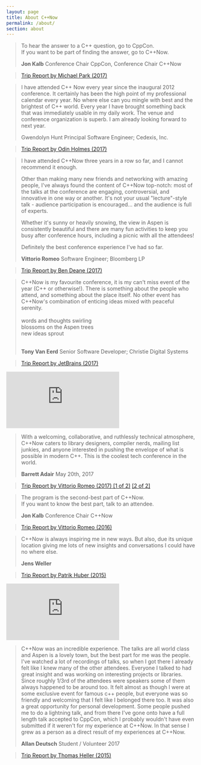 ```yaml
---
layout: page
title: About C++Now
permalink: /about/
section: about
---
```


<blockquote class="quoteBox">
    <span class="quoteBoxImage quoteBoxQuotes"></span>
    <p class="quoteBoxText">
        To hear the answer to a C++ question, go to CppCon.<br>
        If you want to be part of finding the answer, go to C++Now.
    </p>
    <strong class="quoteBoxAuthor">Jon Kalb</strong>
    <span class="quoteBoxCredentials">Conference Chair CppCon, Conference Chair C++Now</span>
</blockquote>


<blockquote class="quoteBox">
    <span class="quoteBoxImage quoteBoxAirplane"></span>
    <a href="https://mpark.github.io/trip-report/2017/05/20/cppnow-2017/" class="quoteBoxMainLink">Trip Report by Michael Park (2017)</a>
</blockquote>


<blockquote class="quoteBox replaceQuote">
    <span class="quoteBoxImage quoteBoxQuotes"></span>
    <p class="quoteBoxText">
        I have attended C++ Now every year since the inaugural 2012 conference. It certainly has been the high point of my professional calendar every year. No where else can you mingle with best and the brightest of C++ world. Every year I have brought something back that was immediately usable in my daily work. The venue and conference organization is superb. I am already looking forward to next year.
    </p>
    <span class="quoteBoxAuthor">Gwendolyn Hunt</span>
    <span class="quoteBoxCredentials">Principal Software Engineer; Cedexis, Inc.</span>
</blockquote>

<blockquote class="quoteBox">
    <span class="quoteBoxImage quoteBoxAirplane"></span>
    <a href="http://odinthenerd.blogspot.com/2017/05/cppnow-trip-report.html" class="quoteBoxMainLink">Trip Report by Odin Holmes (2017)</a>
</blockquote>


<blockquote class="quoteBox replaceQuote">
    <span class="quoteBoxImage quoteBoxQuotes"></span>
    <p class="quoteBoxText">
I have attended C++Now three years in a row so far, and I cannot recommend it enough.

Other than making many new friends and networking with amazing people, I've always found the content of C++Now  top-notch: most of the talks at the conference are engaging, controversial, and innovative in one way or another. It's not your usual "lecture"-style talk - audience participation is encouraged... and the audience is full of experts.

Whether it's sunny or heavily snowing, the view in Aspen is consistently beautiful and there are many fun activities to keep you busy after conference hours, including a picnic with all the attendees!

Definitely the best conference experience I've had so far.</p>
    <strong class="quoteBoxAuthor">Vittorio Romeo</strong>
    <span class="quoteBoxCredentials">Software Engineer; Bloomberg LP</span>
</blockquote>


<blockquote class="quoteBox">
    <span class="quoteBoxImage quoteBoxAirplane"></span>
    <a href="http://www.elbeno.com/blog/?p=1443" class="quoteBoxMainLink">Trip Report by Ben Deane (2017)</a>
</blockquote>


<blockquote class="quoteBox replaceQuote">
    <span class="quoteBoxImage quoteBoxQuotes"></span>
    <p class="quoteBoxText">
C++Now is my favourite conference, it is my can't miss event of the year (C++ or otherwise!).
There is something about the people who attend, and something about the place itself.
No other event has C++Now's combination of enticing ideas mixed with peaceful serenity.<br /><br />
words and thoughts swirling<br />
blossoms on the Aspen trees<br />
new ideas sprout<br />
&nbsp;</p>
    <strong class="quoteBoxAuthor">Tony Van Eerd</strong>
    <span class="quoteBoxCredentials">Senior Software Developer; Christie Digital Systems</span>
</blockquote>


<blockquote class="quoteBox">
    <span class="quoteBoxImage quoteBoxAirplane"></span>
    <a href="https://blog.jetbrains.com/clion/2017/06/cnow-trip-report-by-jetbrains/" class="quoteBoxMainLink">Trip Report by JetBrains (2017)</a>
</blockquote>


<div class="ratioBox16x9"><iframe src="https://www.youtube.com/embed/QsYuEsZVy3I?color=white&rel=0" frameborder="0" sandbox="allow-scripts allow-same-origin allow-popups allow-presentation" allowfullscreen=""></iframe></div>


<blockquote class="quoteBox replaceQuote">
    <span class="quoteBoxImage quoteBoxQuotes"></span>
    <p class="quoteBoxText">
        With a welcoming, collaborative, and ruthlessly technical atmosphere, C++Now caters to library designers, compiler nerds, mailing list junkies, and anyone interested in pushing the envelope of what is possible in modern C++. This is the coolest tech conference in the world.
    </p>
    <strong class="quoteBoxAuthor">Barrett Adair</strong>
    <span class="quoteBoxCredentials">May 20th, 2017</span>
</blockquote>


<blockquote class="quoteBox">
    <span class="quoteBoxImage quoteBoxAirplane"></span>
    <a href="https://vittorioromeo.info/index/blog/cppnow2017_tripreport_pt1.html" class="quoteBoxMainLink">Trip Report by Vittorio Romeo (2017) [1 of 2)</a>
    <a href="https://vittorioromeo.info/index/blog/cppnow2017_tripreport_pt2.html" class="quoteBoxMainLink">[2 of 2]</a>
</blockquote>


<blockquote class="quoteBox">
    <span class="quoteBoxImage quoteBoxQuotes"></span>
    <p class="quoteBoxText">
        The program is the second-best part of C++Now.<br>
        If you want to know the best part, talk to an attendee.
    </p>
    <strong class="quoteBoxAuthor">Jon Kalb</strong>
    <span class="quoteBoxCredentials">Conference Chair C++Now</span>
</blockquote>


<blockquote class="quoteBox">
    <span class="quoteBoxImage quoteBoxAirplane"></span>
    <a href="https://github.com/SuperV1234/cppnow2016/blob/master/trip_report.md" class="quoteBoxMainLink">Trip Report by Vittorio Romeo (2016)</a>
</blockquote>


<blockquote class="quoteBox replaceQuote">
    <span class="quoteBoxImage quoteBoxQuotes"></span>
    <p class="quoteBoxText">
        C++Now is always inspiring me in new ways. But also, due its unique location giving me lots of new insights and conversations I could have no where else.
    </p>
    <strong class="quoteBoxAuthor">Jens Weller</strong>
    <span class="quoteBoxCredentials"></span>
</blockquote>


<blockquote class="quoteBox">
    <span class="quoteBoxImage quoteBoxAirplane"></span>
    <a href="http://www.patrikhuber.ch/blog/7-cpp-now-2015-trip-report" class="quoteBoxMainLink">Trip Report by Patrik Huber (2015)</a>
</blockquote>


<div class="ratioBox16x9"><iframe src="https://www.youtube.com/embed/kdbYLOBNguk?color=white&rel=0" frameborder="0" sandbox="allow-scripts allow-same-origin allow-popups allow-presentation" allowfullscreen=""></iframe></div>


<blockquote class="quoteBox replaceQuote">
    <span class="quoteBoxImage quoteBoxQuotes"></span>
    <p class="quoteBoxText">
        C++Now was an incredible experience. The talks are all world class and Aspen is a lovely town, but the best part for me was the people. I've watched a lot of recordings of talks, so when I got there I already felt like I knew many of the other attendees. Everyone I talked to had great insight and was working on interesting projects or libraries. Since roughly 1/3rd of the attendees were speakers some of them always happened to be around too. It felt almost as though I were at some exclusive event for famous c++ people, but everyone was so friendly and welcoming that I felt like I belonged there too. It was also a great opportunity for personal development. Some people pushed me to do a lightning talk, and from there I've gone onto have a full length talk accepted to CppCon, which I probably wouldn't have even submitted if it weren't for my experience at C++Now. In that sense I grew as a person as a direct result of my experiences at C++Now.
    </p>
    <strong class="quoteBoxAuthor">Allan Deutsch</strong>
    <span class="quoteBoxCredentials">Student / Volunteer 2017</span>
</blockquote>


<blockquote class="quoteBox">
    <span class="quoteBoxImage quoteBoxAirplane"></span>
    <a href="http://stellar-group.org/2015/05/cnow-2015-trip-report-hpx-is-in-the-air/" class="quoteBoxMainLink">Trip Report by Thomas Heller (2015)</a>
</blockquote>
